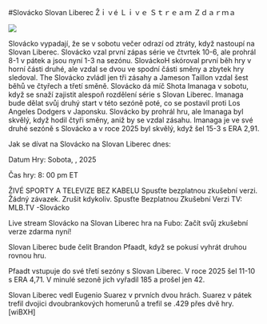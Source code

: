 #Slovácko Slovan Liberec Žｉｖé Ｌｉｖｅ Ｓｔｒｅａｍ Ｚｄａｒｍａ  
  
  
[![](https://i.imgur.com/qSNzIqt.png)](https://movie.rssnews.media/vIorGEkHU.php)  
  
Slovácko vypadají, že se v sobotu večer odrazí od ztráty, když nastoupí na Slovan Liberec. Slovácko vzal první zápas série ve čtvrtek 10-6, ale prohrál 8-1 v pátek a jsou nyní 1-3 na sezónu. SlováckoH skóroval první běh hry v horní části druhé, ale vzdal se dvou ve spodní části směny a zbytek hry sledoval. The Slovácko zvládl jen tři zásahy a Jameson Taillon vzdal šest běhů ve čtyřech a třetí směně. Slovácko dá míč Shota Imanaga v sobotu, když se snaží zajistit alespoň rozdělení série s Slovan Liberec. Imanaga bude dělat svůj druhý start v této sezóně poté, co se postavil proti Los Angeles Dodgers v Japonsku. Slovácko by prohrál hru, ale Imanaga byl skvělý, když hodil čtyři směny, aniž by se vzdal zásahu. Imanaga je ve své druhé sezóně s Slovácko a v roce 2025 byl skvělý, když šel 15-3 s ERA 2,91.

Jak se dívat na Slovácko na Slovan Liberec dnes:

Datum Hry: Sobota, , 2025

Čas hry: 8: 00 pm ET

ŽIVÉ SPORTY A TELEVIZE BEZ KABELU
Spusťte bezplatnou zkušební verzi. Žádný závazek. Zrušit kdykoliv.
Spusťte Bezplatnou Zkušební Verzi
TV: MLB.TV -Slovácko

Live stream Slovácko na Slovan Liberec hra na Fubo: Začít svůj zkušební verze zdarma nyní!

Slovan Liberec bude čelit Brandon Pfaadt, když se pokusí vyhrát druhou rovnou hru.

Pfaadt vstupuje do své třetí sezóny s Slovan Liberec. V roce 2025 šel 11-10 s ERA 4,71. V minulé sezoně jich vyřadil 185 a prošel jen 42.

Slovan Liberec vedl Eugenio Suarez v prvních dvou hrách. Suarez v pátek trefil dvojici dvoubrankových homerunů a trefil se .429 přes dvě hry. [wiBXH]